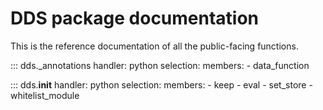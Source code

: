 # DDS package documentation

This is the reference documentation of all the public-facing functions.

::: dds._annotations
    handler: python
    selection:
      members:
        - data_function

::: dds.__init__
    handler: python
    selection:
      members:
        - keep
        - eval
        - set_store
        - whitelist_module


